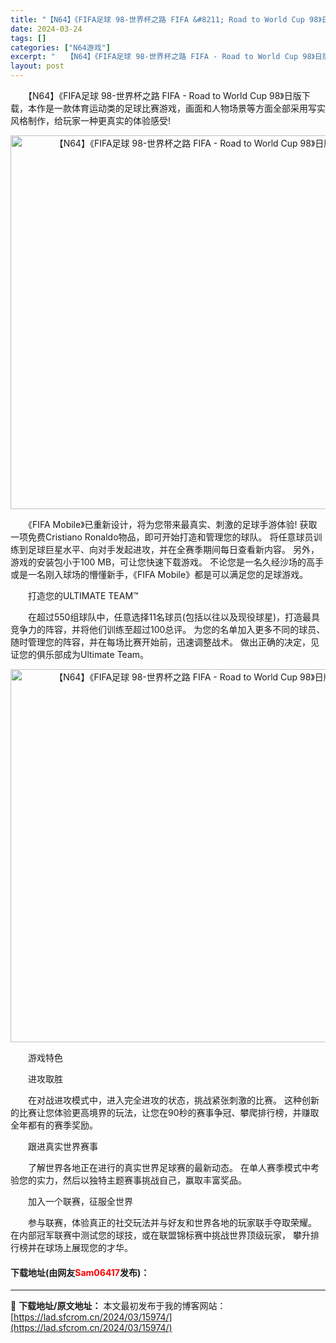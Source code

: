 ```yaml
---
title: "【N64】《FIFA足球 98-世界杯之路 FIFA &#8211; Road to World Cup 98》日版下载"
date: 2024-03-24
tags: []
categories: ["N64游戏"]
excerpt: "　　【N64】《FIFA足球 98-世界杯之路 FIFA - Road to World Cup 98》日版下载，本作是一款体育运动类的足球比赛游戏，画面和人物场景等方面全部采用写实风格制作，给玩家一种更真实的体验感受! 　　《FIFA Mobile》已重新设计，将为您带来最真实、刺激的足球手游体验&hellip;"
layout: post
---
```


 <p>　　【N64】《FIFA足球 98-世界杯之路 FIFA - Road to World Cup 98》日版下载，本作是一款体育运动类的足球比赛游戏，画面和人物场景等方面全部采用写实风格制作，给玩家一种更真实的体验感受!</p> <p align="center"><img align="" border="0" src="https://lad.sfcrom.cn/wp-content/uploads/2024/03/20240324_66003ba757012.png" width="598" alt="【N64】《FIFA足球 98-世界杯之路 FIFA - Road to World Cup 98》日版下载" /></p> <p>　　《FIFA Mobile》已重新设计，将为您带来最真实、刺激的足球手游体验! 获取一项免费Cristiano Ronaldo物品，即可开始打造和管理您的球队。 将任意球员训练到足球巨星水平、向对手发起进攻，并在全赛季期间每日查看新内容。 另外，游戏的安装包小于100 MB，可让您快速下载游戏。 不论您是一名久经沙场的高手或是一名刚入球场的懵懂新手，《FIFA Mobile》都是可以满足您的足球游戏。</p> <p>　　打造您的ULTIMATE TEAM&trade;</p> <p>　　在超过550组球队中，任意选择11名球员(包括以往以及现役球星)，打造最具竞争力的阵容，并将他们训练至超过100总评。 为您的名单加入更多不同的球员、随时管理您的阵容，并在每场比赛开始前，迅速调整战术。 做出正确的决定，见证您的俱乐部成为Ultimate Team。</p> <p align="center"><img align="" border="0" src="https://lad.sfcrom.cn/wp-content/uploads/2024/03/20240324_66003ba885583.png" width="597" alt="【N64】《FIFA足球 98-世界杯之路 FIFA - Road to World Cup 98》日版下载" /></p> <p>　　游戏特色</p> <p>　　进攻取胜</p> <p>　　在对战进攻模式中，进入完全进攻的状态，挑战紧张刺激的比赛。 这种创新的比赛让您体验更高境界的玩法，让您在90秒的赛事争冠、攀爬排行榜，并赚取全年都有的赛季奖励。</p> <p>　　跟进真实世界赛事</p> <p>　　了解世界各地正在进行的真实世界足球赛的最新动态。 在单人赛季模式中考验您的实力，然后以独特主题赛事挑战自己，赢取丰富奖品。</p> <p>　　加入一个联赛，征服全世界</p> <p>　　参与联赛，体验真正的社交玩法并与好友和世界各地的玩家联手夺取荣耀。 在内部冠军联赛中测试您的球技，或在联盟锦标赛中挑战世界顶级玩家， 攀升排行榜并在球场上展现您的才华。</p> <p><h4>下载地址(由网友<font color="red">Sam06417</font>发布)：</h4></p> 

---
📖 **下载地址/原文地址：** 本文最初发布于我的博客网站：[https://lad.sfcrom.cn/2024/03/15974/](https://lad.sfcrom.cn/2024/03/15974/)
